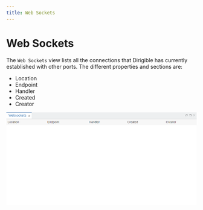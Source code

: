 ```yaml
---
title: Web Sockets
---
```


Web Sockets
===
The `Web Sockets` view lists all the connections that Dirigible has currently established with other ports. The different properties and sections are:

* Location
* Endpoint
* Handler
* Created
* Creator

![Web Sockets View](../../../images/websocketsview.png)
